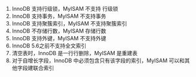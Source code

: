 
1. InnoDB 支持行级锁，MyISAM 不支持 行级锁
2. InnoDB 支持事务，MyISAM 不支持事务
3. InnoDB 支持聚簇索引，MyISAM 不支持聚簇索引
4. InnoDB 不存储行数，MyISAM 存储行数
5. InnoDB 支持外键，MyISAM 不支持外键
6. InnoDB 5.6之前不支持全文索引
7. 清空表时，InnoDB 是一行行删除，MyISAM 是重建表
8. 对于自增长字段，InnoDB 中必须包含只有该字段的索引，MyISAM 可以和其他字段建联合索引